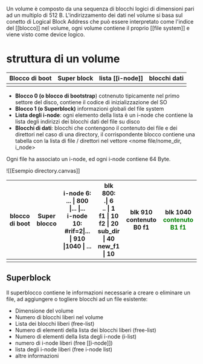 Un volume è composto da una sequenza di blocchi logici  di dimensioni pari ad un multiplo di 512 B.
L'indirizzamento dei dati nel volume si basa sul conetto di Logical Block Address che può essere interpretato come l'indice del [[blocco]] nel volume, ogni volume contiene il proprio [[file system]] e viene visto come device logico.




# struttura di un volume


| Blocco di boot | Super block | lista [[i-node]] | blocchi dati |
| -------------- | ----------- | ---------------- | ------------ |
|                |             |                  |              |


- **Blocco 0 (o blocco di bootstrap**) cotnenuto tipicamente nel primo settore del disco, contiene il codice di inizializzazione del SO
- **Blocco 1 (o Superblock)** informazioni globali del file system
- **Lista degli i-node**: ogni elemento della lista è un i-node che contiene la lista degli indirizzi dei blocchi dati del file su disco
- **Blocchi di dati**: blocchi che contengono il contenuto dei file e dei direttori nel caso di una directory, il corrispondente blocco contiene una tabella con la lista di file / direttori nel vettore <nome file/nome_dir, i_node>

Ogni file ha associato un i-node, ed ogni i-node contiene 64 Byte.

![[Esempio directory.canvas]]

| blocco di boot | Super blocco | i-node 6:  ... \| 800 \|... \|... </br>  i-node 10: \#rif=2\|... \| 910 \|1040 \| ... | blk 800:</br> .\| 6 </br> .. \| 1 </br> f1 \| 10 </br> f2 \| 20 </br> sub_dir \| 40 </br> new_f1 \| 10 | blk 910 </br> contenuto B0 f1 | blk 1040 </br> <font COLOR = green>contenuto B1 f1 </font> |
| -------------- | ------------ | ------------------------------------------------------------------------------------- | ----------------------------------------------------------------------------------- | ----------------------------- | ------------------------------ |
|                |              |                                                                                       |                                                                                     |                               |                                |



## Superblock
Il superblocco contiene le informazioni necessarie a creare o eliminare un file, ad aggiungere o togliere blocchi ad un file esistente:
- Dimensione del volume
- Numero di blocchi liberi nel volume
- Lista dei blocchi liberi (free-list)
- Numero di elementi della lista dei blocchi liberi (free-list)
- Numero di elementi della lista degli i-node (i-list)
- numero di i-node liberi (free [[i-node]])
- lista degli i-node liberi (free i-node list)
- altre informazioni
